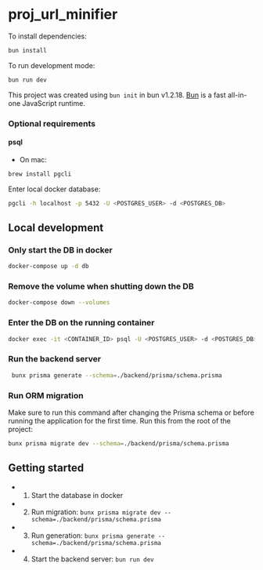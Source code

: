 # proj_url_minifier

To install dependencies:

```bash
bun install
```

To run development mode:

```bash
bun run dev
```

This project was created using `bun init` in bun v1.2.18. [Bun](https://bun.sh) is a fast all-in-one JavaScript runtime.


### Optional requirements
#### psql
- On mac:
```bash
brew install pgcli
```

Enter local docker database:
```bash
pgcli -h localhost -p 5432 -U <POSTGRES_USER> -d <POSTGRES_DB>
```


## Local development
### Only start the DB in docker

```bash
docker-compose up -d db
```

### Remove the volume when shutting down the DB

```bash
docker-compose down --volumes
```

### Enter the DB on the running container

```bash
docker exec -it <CONTAINER_ID> psql -U <POSTGRES_USER> -d <POSTGRES_DB>
```

### Run the backend server
```bash
 bunx prisma generate --schema=./backend/prisma/schema.prisma
```

### Run ORM migration
Make sure to run this command after changing the Prisma schema or before running the application for the first time.
Run this from the root of the project:
```bash
bunx prisma migrate dev --schema=./backend/prisma/schema.prisma
```

## Getting started
- 1. Start the database in docker
- 2. Run migration: ```bunx prisma migrate dev --schema=./backend/prisma/schema.prisma```
- 3. Run generation: ```bunx prisma generate --schema=./backend/prisma/schema.prisma```
- 4. Start the backend server: ```bun run dev```
